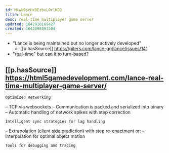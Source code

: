 ```yaml
---
id: MxwN9srHx8EzbxLOrlKD3
title: Lance
desc: real-time multiplayer game server
updated: 1642910169427
created: 1642898091504
---
```



- "Lance is being maintained but no longer actively developed"
  - [[p.hasSource]] https://giters.com/lance-gg/lance/issues/141
- "real-time" but can it to turn-based?

## [[p.hasSource]] https://html5gamedevelopment.com/lance-real-time-multiplayer-game-server/

    Optimized networking
– TCP via websockets
– Communication is packed and serialized into binary
– Automatic handling of network spikes with step correction

    Intelligent sync strategies for lag handling

– Extrapolation (client side prediction) with step re-enactment or:
– Interpolation for optimal object motion

    Tools for debugging and tracing
